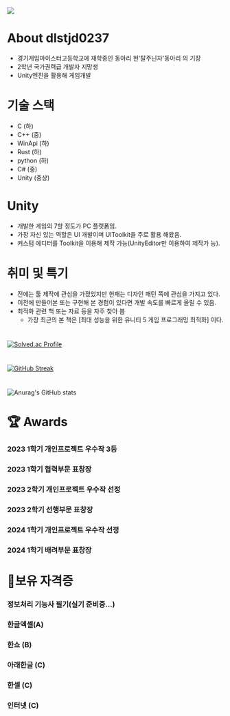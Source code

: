 
<img src="https://capsule-render.vercel.app/api?type=wave&color=auto&height=300&section=header&text=welcome!&fontSize=90" />
 
# About dlstjd0237
* 경기게임마이스터고등학교에 재학중인 동아리 현'탈주닌자'동아리 의 기장
* 2학년 국가권력급 개발자 지망생 
* Unity엔진을 활용해 게임개발
# 기술 스택
* C (하)
* C++ (중)
* WinApi (하)
* Rust (하)
* python (하)
* C# (중)
* Unity (중상)
  
# Unity
* 개발한 게임의 7할 정도가 PC 플랫폼임.
* 가장 자신 있는 역할은 UI 개발이며 UIToolkit을 주로 활용 해왔음.
* 커스텀 에디터를 Toolkit을 이용해 제작 가능(UnityEditor만 이용하여 제작가 능).

# 취미 및 특기
* 전에는 툴 제작에 관심을 가졌었지만 현재는 디자인 패턴 쪽에 관심을 가지고 있다.
* 이전에 만들어본 또는 구현해 본 경험이 있다면 개발 속도를 빠르게 올릴 수 있음.
* 최적화 관련 책 또는 자료 등을 자주 찾아 봄
  * 가장 최근의 본 책은 [최대 성능을 위한 유니티 5 게임 프로그래밍 최적화] 이다.

#     

[![Solved.ac Profile](http://mazassumnida.wtf/api/v2/generate_badge?boj=dlstjd0237)](https://solved.ac/dlstjd0237/)

#
[![GitHub Streak](https://streak-stats.demolab.com?user=dlstjd0237&theme=dracula&border_radius=5&locale=ko)](https://git.io/streak-stats)
#    
![Anurag's GitHub stats](https://github-readme-stats.vercel.app/api?username=dlstjd0237&show_icons=true&theme=cobalt&include_all_commits=true)


# 🏆 Awards

### 2023 1학기 개인프로젝트 우수작 3등
### 2023 1학기 협력부문 표창장
### 2023 2학기 개인프로젝트 우수작 선정
### 2023 2학기 선행부문 표창장
### 2024 1학기 개인프로젝트 우수작 선정
### 2024 1학기 배려부문 표창장
# 💪보유 자격증

### 정보처리 기능사 필기(실기 준비중...)
### 한글엑셀(A)
### 한쇼 (B)
### 아래한글 (C)
### 한셀 (C)
### 인터넷 (C)
